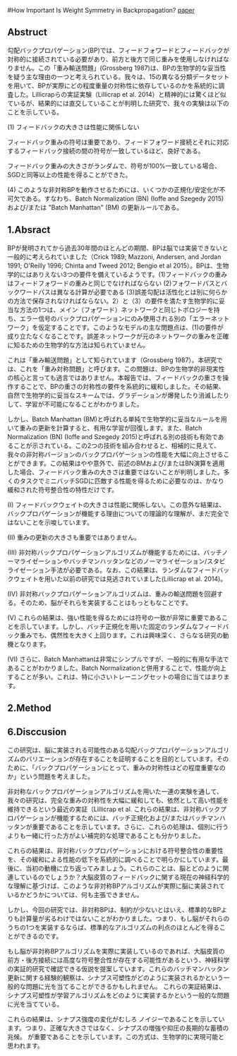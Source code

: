 #How Important Is Weight Symmetry in Backpropagation?
[paper](https://arxiv.org/pdf/1510.05067.pdf)

<script type="text/javascript" async src="https://cdnjs.cloudflare.com/ajax/libs/mathjax/2.7.7/MathJax.js?config=TeX-MML-AM_CHTML">
</script>
<script type="text/x-mathjax-config">
 MathJax.Hub.Config({
 tex2jax: {
 inlineMath: [['$', '$'] ],
 displayMath: [ ['$$','$$'], ["\\[","\\]"] ]
 }
 });
</script>
## Abstruct
勾配バックプロパゲーション(BP)では、フィードフォワードとフィードバックが対称的に接続されている必要があり、前方と後方で同じ重みを使用しなければなりません。この「重み輸送問題」(Grossberg 1987)は、BPの生物学的な妥当性を疑う主な理由の一つと考えられている。我々は、15の異なる分類データセットを用いて、BPが実際にどの程度重量の対称性に依存しているのかを系統的に調査した。Lillicrapらの実証実験（Lillicrap et al. 2014）と精神的には驚くほど似ているが、結果的には直交していることが判明した研究で、我々の実験は以下のことを示している。



 (1) フィードバックの大きさは性能に関係しない 

フィードバック重みの符号は重要であり、フィードフォワード接続とそれに対応するフィードバック接続の間の符号が一致しているほど、良好である。

フィードバック重みの大きさがランダムで、符号が100%一致している場合、SGDと同等以上の性能を得ることができた。

(4) このような非対称BPを動作させるためには、いくつかの正規化/安定化が不可欠である。すなわち、Batch Normalization (BN) (Ioffe and Szegedy 2015) および/または "Batch Manhattan" (BM) の更新ルールである。

## 1.Absract

BPが発明されてから過去30年間のほとんどの期間、BPは脳では実装できないと一般的に考えられていました（Crick 1989; Mazzoni, Andersen, and Jordan 1991; O'Reilly 1996; Chinta and Tweed 2012; Bengio et al 2015）。BPは、生物学的にはありえない3つの要件を備えているようです。(1)フィードバックの重みはフィードフォワードの重みと同じでなければならない (2)フォワードパスとバックワードパスは異なる計算が必要である (3)誤差勾配は活性化とは別に何らかの方法で保存されなければならない。2）と（3）の要件を満たす生物学的に妥当な方法の1つは、メイン（フォワード）ネットワークと同じトポロジーを持ち、エラー信号のバックプロパゲーションにのみ使用される別の「エラーネットワーク」を仮定することです。このようなモデルの主な問題点は、(1)の要件が成り立たなくなることです。誤差ネットワークが元のネットワークの重みを正確に知るための生物学的な方法は知られていません。

これは「重み輸送問題」として知られています（Grossberg 1987）。本研究では、これを「重み対称問題」と呼びます。この問題は、BPの生物学的非現実性の核心と言っても過言ではありません。本報告では、フィードバックの重さを操作することで、BPの重さの対称性の要件を系統的に緩和しました。その結果、自然で生物学的に妥当なスキームでは、グラデーションが爆発したり消滅したりして、学習が不可能になることがわかりました。

しかし、Batch Manhattan (BM)と呼ばれる単純で生物学的に妥当なルールを用いて重みの更新を計算すると、有用な学習が回復します。また、Batch Normalization (BN) (Ioffe and Szegedy 2015)と呼ばれる別の技術も有効であることが示されている。この2つの技術を組み合わせると、相補的に見えて、我々の非対称バージョンのバックプロパゲーションの性能を大幅に向上させることができます。この結果はやや意外で、前述のBMおよび/またはBN演算を適用した場合、フィードバック重みの大きさは重要ではないことが判明しました。多くのタスクでミニバッチSGDに匹敵する性能を得るために必要なのは、かなり緩和された符号整合性の特性だけです。

(I) フィードバックウェイトの大きさは性能に関係しない。この意外な結果は、バックプロパゲーションが機能する理由についての理論的な理解が、まだ完全ではないことを示唆しています。

(II) 重みの更新の大きさも重要ではありません。

(III) 非対称バックプロパゲーションアルゴリズムが機能するためには、バッチノーマライゼーションやバッチマンハッタンなどのノーマライゼーション/スタビライゼーション手法が必要である。なお、この結果は、ランダムなフィードバックウェイトを用いた以前の研究では見逃されていました(Lillicrap et al. 2014)。

(IV) 非対称バックプロパゲーションアルゴリズムは、重みの輸送問題を回避する。そのため、脳がそれらを実装することはもっともなことです。

(V) これらの結果は、強い性能を得るためには符号の一致が非常に重要であることを示しています。しかし、バッチ正規化を用いた固定のランダムなフィードバック重みでも、偶然性を大きく上回ります。これは興味深く、さらなる研究の動機となります。

(VI) さらに、Batch Manhattanは非常にシンプルですが、一般的に有用な手法であることがわかりました。Batch Normalizationと併用することで、性能が向上することが多い。これは、特に小さいトレーニングセットの場合に当てはまります。

## 2.Method

## 6.Disccusion

この研究は、脳に実装される可能性のある勾配バックプロパゲーションアルゴリズムのバリエーションが存在することを証明することを目的としています。そのために、「バックプロパゲーションにとって、重みの対称性はどの程度重要なのか」という問題を考えました。


非対称なバックプロパゲーションアルゴリズムを用いた一連の実験を通して、我々の研究は、完全な重みの対称性を大幅に緩和しても、依然として高い性能を維持できるという最近の実証（Lillicrap et al. これらの結果は、非対称バックプロパゲーションが機能するためには、バッチ正規化および/またはバッチマンハッタンが重要であることを示しています。さらに、これらの処理は、個別に行うよりも一緒に行った方がよい補完的な処理であることも分かりました。

これらの結果は、非対称バックプロパゲーションにおける符号整合性の重要性を、その緩和による性能の低下を系統的に調べることで明らかにしています。最後に、当初の動機に立ち返ってみましょう。これらのことは、脳とどのように関連しているのでしょうか？大脳皮質のフィードバックに関する現在の神経科学的な理解に基づけば、このような非対称BPアルゴリズムが実際に脳に実装されているかどうかについては、何も主張できません。

しかし、今回の研究では、非対称BPは、制約が少ないとはいえ、標準的なBPよりも計算量が劣るわけではないことがわかりました。つまり、もし脳がそれらのうちの1つを実装するならば、標準的なアルゴリズムの利点のほとんどを得ることができるのです。

もし脳が非対称BPアルゴリズムを実際に実装しているのであれば、大脳皮質の前方・後方接続には高度な符号整合性が存在する可能性があるという、神経科学の実証的研究で確認できる仮説を提案しています。これらのバッチマンハッタン更新に関する経験的観察は、シナプス可塑性がどのように実装されるかという一般的な問題に光を当てることができるかもしれません。
これらの実証結果は、シナプス可塑性が学習アルゴリズムをどのように実装するかという一般的な問題に光を当てている。

これらの結果は、シナプス強度の変化がむしろ ノイジーであることを示しています。つまり、正確な大きさではなく、シナプスの増強や抑圧の長期的な蓄積の兆候。 が重要であることを示しています。この方式は、生物学的に実現可能と思われます。